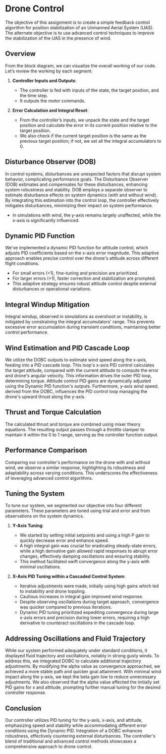 # Drone Control

The objective of this assignment is to create a simple feedback control algorithm for position stabilization of an Unmanned Aerial System (UAS). The alternate objective is to use advanced control techniques to improve the stabilization of the UAS in the presence of wind.

## Overview

From the block diagram, we can visualize the overall working of our code. Let’s review the working by each segment:

1. **Controller Inputs and Outputs**:
    - The controller is fed with inputs of the state, the target position, and the time step.
    - It outputs the motor commands.

2. **Error Calculation and Integral Reset**:
    - From the controller’s inputs, we unpack the state and the target position and calculate the error in its current position relative to the target position.
    - We also check if the current target position is the same as the previous target position; if not, we set all the integral accumulators to 0.

## Disturbance Observer (DOB)

In control systems, disturbances are unexpected factors that disrupt system behavior, complicating performance goals. The Disturbance Observer (DOB) estimates and compensates for these disturbances, enhancing system robustness and stability. DOB employs a separate observer to estimate disturbance effects on system dynamics (with and without wind). By integrating this estimation into the control loop, the controller effectively mitigates disturbances, minimizing their impact on system performance. 

- In simulations with wind, the y-axis remains largely unaffected, while the x-axis is significantly influenced.

## Dynamic PID Function

We've implemented a dynamic PID function for attitude control, which adjusts PID coefficients based on the x-axis error magnitude. This adaptive approach enables precise control over the drone's attitude across different flight conditions.

- For small errors (<1), fine-tuning and precision are prioritized.
- For larger errors (>1), faster correction and stabilization are prompted.
- This adaptive strategy ensures robust attitude control despite external disturbances or operational variations.

## Integral Windup Mitigation

Integral windup, observed in simulations as overshoot or instability, is mitigated by constraining the integral accumulators' range. This prevents excessive error accumulation during transient conditions, maintaining better control performance.

## Wind Estimation and PID Cascade Loop

We utilize the DOBC outputs to estimate wind speed along the x-axis, feeding into a PID cascade loop. This loop's x-axis PID control calculates the target attitude, compared with the current attitude to compute the error and drone's angular velocity. This information drives the outer PID loop, determining torque. Attitude control PID gains are dynamically adjusted using the Dynamic PID function's outputs. Furthermore, y-axis wind speed, derived from the DOBC, influences the PID control loop managing the drone's upward thrust along the y-axis.

## Thrust and Torque Calculation

The calculated thrust and torque are combined using mixer theory equations. The resulting output passes through a throttle clamper to maintain it within the 0 to 1 range, serving as the controller function output.

## Performance Comparison

Comparing our controller's performance on the drone with and without wind, we observe a similar response, highlighting its robustness and adaptability across varying conditions. This underscores the effectiveness of leveraging advanced control algorithms.

## Tuning the System

To tune our system, we segmented our objective into four different parameters. These parameters are tuned using trial and error and from observations on the system dynamics.

1. **Y-Axis Tuning**:
    - We started by setting initial setpoints and using a high P gain to quickly decrease error and enhance speed.
    - A high integral gain was crucial for eradicating steady-state errors, while a high derivative gain allowed rapid responses to abrupt error changes, effectively damping oscillations and ensuring stability.
    - This method facilitated swift convergence along the y-axis with minimal oscillations.

2. **X-Axis PID Tuning within a Cascaded Control System**:
    - Iterative adjustments were made, initially using high gains which led to instability and drone toppling.
    - Cautious increases in integral gain improved wind response.
    - Despite observing oscillations during target approach, convergence was quicker compared to previous iterations.
    - Dynamic PID tuning prioritized expediting convergence during large x-axis errors and precision during lower errors, requiring a high derivative to counteract oscillations in the cascade loop.

## Addressing Oscillations and Fluid Trajectory

While our system performed adequately under standard conditions, it displayed fluid trajectory and oscillations, notably in strong gusty winds. To address this, we integrated DOBC to calculate additional trajectory adjustments. By modifying the alpha value as convergence approached, we achieved a more stable path and quicker goal attainment. With minimal wind impact along the y-axis, we kept the beta gain low to reduce unnecessary adjustments. We also observed that the alpha value affected the initially set PID gains for x and attitude, prompting further manual tuning for the desired controller response.

## Conclusion

Our controller utilizes PID tuning for the y-axis, x-axis, and attitude, emphasizing speed and stability while accommodating different error conditions using the Dynamic PID. Integration of a DOBC enhances robustness, effectively countering external disturbances. The controller's blend of traditional and advanced control methods showcases a comprehensive approach to drone control.

